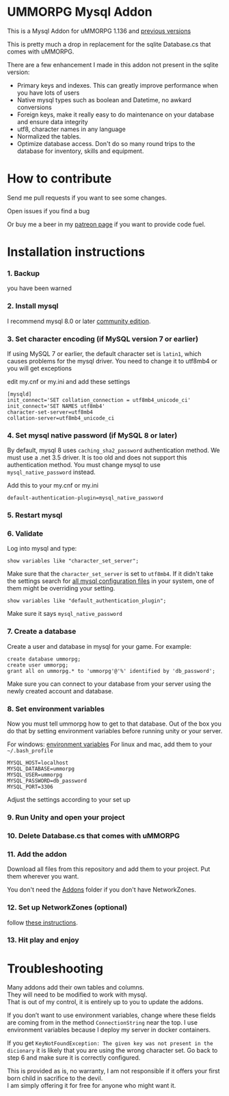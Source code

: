 # UMMORPG Mysql Addon

This is a Mysql Addon for uMMORPG 1.136 and [previous versions](https://github.com/paulpach/ummorpg_mysql/releases)

This is pretty much a drop in replacement for the sqlite Database.cs that comes with uMMORPG.  

There are a few enhancement I made in this addon not present in the sqlite version:

* Primary keys and indexes.  This can greatly improve performance when you have lots of users
* Native mysql types such as boolean and Datetime, no awkard conversions
* Foreign keys,  make it really easy to do maintenance on your database and ensure data integrity
* utf8, character names in any language
* Normalized the tables.
* Optimize database access.  Don't do so many round trips to the database for inventory, skills and equipment.

# How to contribute

Send me pull requests if you want to see some changes.

Open issues if you find a bug

Or buy me a beer in my [patreon page](https://www.patreon.com/user?u=13679599) if you want to provide code fuel.

# Installation instructions

### 1. Backup  
you have been warned

### 2. Install mysql
I recommend mysql 8.0 or later [community edition](https://dev.mysql.com/downloads/). 

### 3. Set character encoding (if MySQL version 7 or earlier)
If using MySQL 7 or earlier,  the default character set is `latin1`, which causes problems for the mysql driver.
You need to change it to utf8mb4 or you will get exceptions

edit my.cnf or my.ini and add these settings
```
[mysqld]
init_connect='SET collation_connection = utf8mb4_unicode_ci' 
init_connect='SET NAMES utf8mb4' 
character-set-server=utf8mb4 
collation-server=utf8mb4_unicode_ci 
```

### 4. Set mysql native password (if MySQL 8 or later)

By default,  mysql 8 uses `caching_sha2_password` authentication method.  We must use a .net 3.5 driver.  It is too old and does not support this authentication method.   You must change mysql to use `mysql_native_password` instead.

Add this to your my.cnf or my.ini
```
default-authentication-plugin=mysql_native_password
```

### 5. Restart mysql

### 6. Validate 

Log into mysql and type:
```
show variables like "character_set_server";
```

Make sure that the `character_set_server` is set to `utf8mb4`.   If it didn't take the settings search for [all mysql configuration files](https://dev.mysql.com/doc/refman/8.0/en/option-files.html) in your system,  one of them might be overriding your setting.  

```
show variables like "default_authentication_plugin";
```

Make sure it says `mysql_native_password`

### 7. Create a database 
Create a user and database in mysql for your game.  For example:

```
create database ummorpg;
create user ummorpg;
grant all on ummorpg.* to 'ummorpg'@'%' identified by 'db_password';
```

Make sure you can connect to your database from your server using the newly created account and database.

### 8. Set environment variables

Now you must tell ummorpg how to get to that database. Out of the box you do that by setting environment variables before running unity or your server. 

For windows: [environment variables](https://www.youtube.com/watch?v=bEroNNzqlF4)
For linux and mac,  add them to your `~/.bash_profile` 

~~~~
MYSQL_HOST=localhost
MYSQL_DATABASE=ummorpg
MYSQL_USER=ummorpg
MYSQL_PASSWORD=db_password
MYSQL_PORT=3306
~~~~

Adjust the settings according to your set up

### 9. Run Unity and open your project

### 10. Delete Database.cs that comes with uMMORPG

### 11. Add the addon

Download all files from this repository and add them to your project. Put them wherever you want.

You don't need the [Addons](Addons) folder if you don't have NetworkZones.

### 12. Set up NetworkZones (optional)

follow [these instructions](Addons/NetworkZones/Readme.md).

### 13. Hit play and enjoy

# Troubleshooting
Many addons add their own tables and columns.  
They will need to be modified to work with mysql.  
That is out of my control,  it is entirely up to you to update the addons.

If you don’t want to use environment variables, change where these fields are coming from in the method `ConnectionString` near the top. I use environment variables because I deploy my server in docker containers.

If you get `KeyNotFoundException: The given key was not present in the dicionary` it is likely that you are using the wrong character set.  Go back to step 6 and make sure it is correctly configured.


This is provided as is,  no warranty,  I am not responsible if it offers your first born child in sacrifice to the devil.  
I am simply offering it for free for anyone who might want it.


